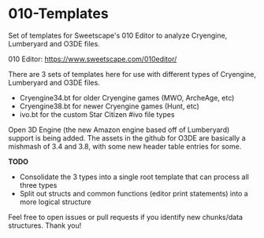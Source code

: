 # 010-Templates
Set of templates for Sweetscape's 010 Editor to analyze Cryengine, Lumberyard and O3DE files.

010 Editor: https://www.sweetscape.com/010editor/

There are 3 sets of templates here for use with different types of Cryengine, Lumberyard and O3DE files.  
* Cryengine34.bt for older Cryengine games (MWO, ArcheAge, etc)
* Cryengine38.bt for newer Cryengine games (Hunt, etc)
* ivo.bt for the custom Star Citizen #ivo file types

Open 3D Engine (the new Amazon engine based off of Lumberyard) support is being added.  The assets in the github for O3DE are basically a mishmash of 3.4 and 3.8, with some new header table entries for some.

**TODO**
* Consolidate the 3 types into a single root template that can process all three types
* Split out structs and common functions (editor print statements) into a more logical structure

Feel free to open issues or pull requests if you identify new chunks/data structures.  Thank you!
